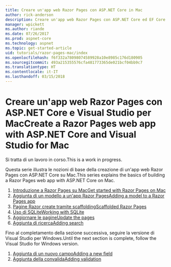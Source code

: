 ```yaml
---
title: Creare un'app web Razor Pages con ASP.NET Core in Mac
author: rick-anderson
description: Creare un'app web Razor Pages con ASP.NET Core ed EF Core.
manager: wpickett
ms.author: riande
ms.date: 07/26/2017
ms.prod: aspnet-core
ms.technology: aspnet
ms.topic: get-started-article
uid: tutorials/razor-pages-mac/index
ms.openlocfilehash: f6f332a78098074589928a10e8985c176d180905
ms.sourcegitcommit: 493a215355576cfa481773365de021bcf04bb9c7
ms.translationtype: HT
ms.contentlocale: it-IT
ms.lasthandoff: 03/15/2018
---
```

# <a name="create-a-razor-pages-web-app-with-aspnet-core-and-visual-studio-for-mac"></a><span data-ttu-id="8a5e8-103">Creare un'app web Razor Pages con ASP.NET Core e Visual Studio per Mac</span><span class="sxs-lookup"><span data-stu-id="8a5e8-103">Create a Razor Pages web app with ASP.NET Core and Visual Studio for Mac</span></span>

<span data-ttu-id="8a5e8-104">Si tratta di un lavoro in corso.</span><span class="sxs-lookup"><span data-stu-id="8a5e8-104">This is a work in progress.</span></span>

<span data-ttu-id="8a5e8-105">Questa serie illustra le nozioni di base della creazione di un'app web Razor Pages con ASP.NET Core su Mac.</span><span class="sxs-lookup"><span data-stu-id="8a5e8-105">This series explains the basics of building a Razor Pages web app with ASP.NET Core on Mac.</span></span>

1. [<span data-ttu-id="8a5e8-106">Introduzione a Razor Pages su Mac</span><span class="sxs-lookup"><span data-stu-id="8a5e8-106">Get started with Razor Pages on Mac</span></span>](xref:tutorials/razor-pages-mac/razor-pages-start)
1. [<span data-ttu-id="8a5e8-107">Aggiunta di un modello a un'app Razor Pages</span><span class="sxs-lookup"><span data-stu-id="8a5e8-107">Adding a model to a Razor Pages app</span></span>](xref:tutorials/razor-pages-mac/model)
1. [<span data-ttu-id="8a5e8-108">Pagine Razor create tramite scaffolding</span><span class="sxs-lookup"><span data-stu-id="8a5e8-108">Scaffolded Razor Pages</span></span>](xref:tutorials/razor-pages-mac/page)
1. [<span data-ttu-id="8a5e8-109">Uso di SQLite</span><span class="sxs-lookup"><span data-stu-id="8a5e8-109">Working with SQLite</span></span>](xref:tutorials/razor-pages-mac/sql)
1. [<span data-ttu-id="8a5e8-110">Aggiornare le pagine</span><span class="sxs-lookup"><span data-stu-id="8a5e8-110">Update the pages</span></span>](xref:tutorials/razor-pages-mac/da1)
1. [<span data-ttu-id="8a5e8-111">Aggiunta di ricerca</span><span class="sxs-lookup"><span data-stu-id="8a5e8-111">Adding search</span></span>](xref:tutorials/razor-pages-mac/search)


<span data-ttu-id="8a5e8-112">Fino al completamento della sezione successiva, seguire la versione di Visual Studio per Windows.</span><span class="sxs-lookup"><span data-stu-id="8a5e8-112">Until the next section is complete, follow the Visual Studio for Windows version.</span></span>

1. [<span data-ttu-id="8a5e8-113">Aggiunta di un nuovo campo</span><span class="sxs-lookup"><span data-stu-id="8a5e8-113">Adding a new field</span></span>](xref:tutorials/razor-pages/new-field)
1. [<span data-ttu-id="8a5e8-114">Aggiunta della convalida</span><span class="sxs-lookup"><span data-stu-id="8a5e8-114">Adding validation</span></span>](xref:tutorials/razor-pages/validation)
